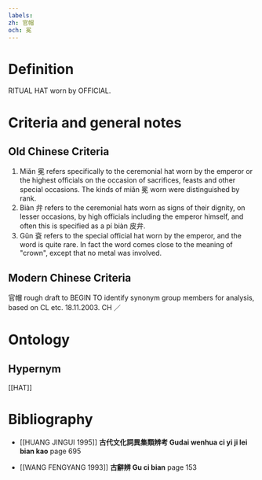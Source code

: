 ```yaml
---
labels: 
zh: 官帽
och: 冕
---
```


# Definition
RITUAL HAT worn by OFFICIAL.
# Criteria and general notes
## Old Chinese Criteria
1. Miǎn 冕 refers specifically to the ceremonial hat worn by the emperor or the highest officials on the occasion of sacrifices, feasts and other special occasions. The kinds of miǎn 冕 worn were distinguished by rank.
2. Biàn 弁 refers to the ceremonial hats worn as signs of their dignity, on lesser occasions, by high officials including the emperor himself, and often this is specified as a pí biàn 皮弁.
3. Gǔn 袞 refers to the special official hat worn by the emperor, and the word is quite rare. In fact the word comes close to the meaning of "crown", except that no metal was involved.
## Modern Chinese Criteria
官帽
rough draft to BEGIN TO identify synonym group members for analysis, based on CL etc. 18.11.2003. CH ／
# Ontology

## Hypernym
[[HAT]]
# Bibliography
- [[HUANG JINGUI 1995]]
**古代文化詞異集類辨考 Gudai wenhua ci yi ji lei bian kao** page 695

- [[WANG FENGYANG 1993]]
**古辭辨 Gu ci bian** page 153
